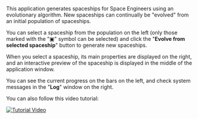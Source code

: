 This application generates spaceships for Space Engineers using an evolutionary algorithm. New spaceships can continually be "evolved" from an initial population of spaceships.

You can select a spaceship from the population on the left (only those marked with the "▣" symbol can be selected) and click the "**Evolve from selected spaceship**" button to generate new spaceships.

When you select a spaceship, its main properties are displayed on the right, and an interactive preview of the spaceship is displayed in the middle of the application window.

You can see the current progress on the bars on the left, and check system messages in the "**Log**" window on the right.


You can also follow this video tutorial:

[![Tutorial Video](https://img.youtube.com/vi/dQw4w9WgXcQ/0.jpg)](https://www.youtube.com/watch?v=dQw4w9WgXcQ "PCGSEPy webapp quickstart tutorial")